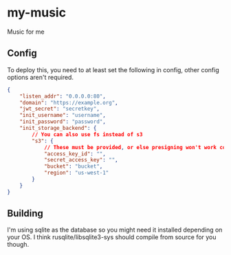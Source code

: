 # my-music

Music for me

## Config

To deploy this, you need to at least set the following in config, other config options aren't required.

```json
{
    "listen_addr": "0.0.0.0:80",
    "domain": "https://example.org",
    "jwt_secret": "secretkey",
    "init_username": "username",
    "init_password": "password",
    "init_storage_backend": {
        // You can also use fs instead of s3
        "s3": {
            // These must be provided, or else presigning won't work correctly
            "access_key_id": "",
            "secret_access_key": "",
            "bucket": "bucket",
            "region": "us-west-1"
        }
    }
}
```

## Building

I'm using sqlite as the database so you might need it installed depending on your OS. I think rusqlite/libsqlite3-sys should compile from source for you though.
